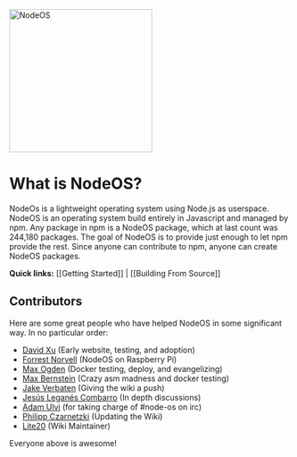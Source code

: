 <img src="https://cdn.rawgit.com/NodeOS/media/master/NodeOS.svg" alt="NodeOS" width="256" />

# What is NodeOS?

NodeOs is a lightweight operating system using Node.js as userspace. NodeOS is an operating system build entirely in Javascript and managed by npm. Any package in npm is a NodeOS package, which at last count was 244,180 packages. The goal of NodeOS is to provide just enough to let npm provide the rest. Since anyone can contribute to npm, anyone can create NodeOS packages.

**Quick links:** [[Getting Started]] | [[Building From Source]]

## Contributors

Here are some great people who have helped NodeOS in some significant way. In no particular order:

- [David Xu](https://twitter.com/dvdxu) (Early website, testing, and adoption)
- [Forrest Norvell](https://twitter.com/othiym23) (NodeOS on Raspberry Pi)
- [Max Ogden](https://twitter.com/maxogden) (Docker testing, deploy, and evangelizing)
- [Max Bernstein](https://github.com/tekknolagi) (Crazy asm madness and docker testing)
- [Jake Verbaten](https://github.com/raynos) (Giving the wiki a push)
- [Jesús Leganés Combarro](https://github.com/piranna) (In depth discussions)
- [Adam Ulvi](https://github.com/aulvi) (for taking charge of #node-os on irc)
- [Philipp Czarnetzki](https://github.com/luii) (Updating the Wiki)
- [Lite20](https://twitter.com/lightningboy24) (Wiki Maintainer)

Everyone above is awesome!


